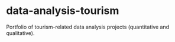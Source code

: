 # data-analysis-tourism
Portfolio of tourism-related data analysis projects (quantitative and qualitative).
